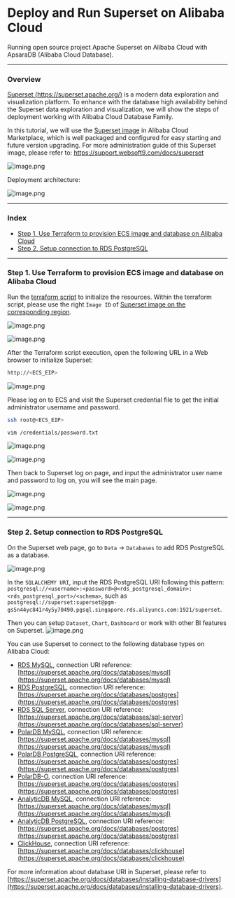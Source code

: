 # Deploy and Run Superset on Alibaba Cloud
Running open source project Apache Superset on Alibaba Cloud with ApsaraDB (Alibaba Cloud Database).

---
### Overview
[Superset (https://superset.apache.org/)](https://superset.apache.org/) is a modern data exploration and visualization platform.
To enhance with the database high availability behind the Superset data exploration and visualization, we will show the steps of deployment working with Alibaba Cloud Database Family.

In this tutorial, we will use the [Superset image](https://marketplace.alibabacloud.com/products/56698003/Apache_em_Superset_em_on_Ubuntu-sgcmjj00025684.html) in Alibaba Cloud Marketplace, which is well packaged and configured for easy starting and future version upgrading.
For more administration guide of this Superset image, please refer to: https://support.websoft9.com/docs/superset

![image.png](https://github.com/alibabacloud-howto/opensource_with_apsaradb/raw/main/apache-superset/images/worldbank_dashboard.png)

Deployment architecture:

![image.png](https://github.com/alibabacloud-howto/opensource_with_apsaradb/raw/main/apache-superset/images/archi.png)

---
### Index

- [Step 1. Use Terraform to provision ECS image and database on Alibaba Cloud](https://github.com/alibabacloud-howto/opensource_with_apsaradb/tree/main/apache-superset#step-1-use-terraform-to-provision-ecs-image-and-database-on-alibaba-cloud)
- [Step 2. Setup connection to RDS PostgreSQL](https://github.com/alibabacloud-howto/opensource_with_apsaradb/tree/main/apache-superset#step-2-setup-connection-to-rds-postgresql)

---
### Step 1. Use Terraform to provision ECS image and database on Alibaba Cloud

Run the [terraform script](https://github.com/alibabacloud-howto/opensource_with_apsaradb/blob/main/apache-superset/deployment/terraform/main.tf) to initialize the resources. 
Within the terraform script, please use the right ``Image ID`` of [Superset image on the corresponding region](https://marketplace.alibabacloud.com/products/56698003/Apache_em_Superset_em_on_Ubuntu-sgcmjj00025684.html).

![image.png](https://github.com/alibabacloud-howto/opensource_with_apsaradb/raw/main/apache-superset/images/superset_image.png)

![image.png](https://github.com/alibabacloud-howto/opensource_with_apsaradb/raw/main/apache-superset/images/superset_image_in_tf.png)

After the Terraform script execution, open the following URL in a Web browser to initialize Superset: 

```bash
http://<ECS_EIP>
```

![image.png](https://github.com/alibabacloud-howto/opensource_with_apsaradb/raw/main/apache-superset/images/tf_done.png)

Please log on to ECS and visit the Superset credential file to get the initial administrator username and password.

```bash
ssh root@<ECS_EIP>

vim /credentials/password.txt
```

![image.png](https://github.com/alibabacloud-howto/opensource_with_apsaradb/raw/main/apache-superset/images/ecs_logon.png)

![image.png](https://github.com/alibabacloud-howto/opensource_with_apsaradb/raw/main/apache-superset/images/superset_passwword.png)

Then back to Superset log on page, and input the administrator user name and password to log on, you will see the main page.

![image.png](https://github.com/alibabacloud-howto/opensource_with_apsaradb/raw/main/apache-superset/images/superset_logon.png)

![image.png](https://github.com/alibabacloud-howto/opensource_with_apsaradb/raw/main/apache-superset/images/superset_main.png)

---
### Step 2. Setup connection to RDS PostgreSQL

On the Superset web page, go to ``Data`` -> ``Databases`` to add RDS PostgreSQL as a database.

![image.png](https://github.com/alibabacloud-howto/opensource_with_apsaradb/raw/main/apache-superset/images/rds_pg_config.png)

In the ``SQLALCHEMY URI``, input the RDS PostgreSQL URI following this pattern: ``postgresql://<username>:<password>@<rds_postgresql_domain>:<rds_postgresql_port>/<schema>``, such as ``postgresql://superset:superset@pgm-gs5n44yc841r4y5y70490.pgsql.singapore.rds.aliyuncs.com:1921/superset``.

Then you can setup ``Dataset``, ``Chart``, ``Dashboard`` or work with other BI features on Superset.
![image.png](https://github.com/alibabacloud-howto/opensource_with_apsaradb/raw/main/apache-superset/images/covid-19_dashboard.png)

You can use Superset to connect to the following database types on Alibaba Cloud:
- [RDS MySQL](https://www.alibabacloud.com/product/apsaradb-for-rds-mysql), connection URI reference: [https://superset.apache.org/docs/databases/mysql](https://superset.apache.org/docs/databases/mysql)
- [RDS PostgreSQL](https://www.alibabacloud.com/product/apsaradb-for-rds-postgresql), connection URI reference: [https://superset.apache.org/docs/databases/postgres](https://superset.apache.org/docs/databases/postgres)
- [RDS SQL Server](https://www.alibabacloud.com/product/apsaradb-for-rds-sql-server), connection URI reference: [https://superset.apache.org/docs/databases/sql-server](https://superset.apache.org/docs/databases/sql-server)
- [PolarDB MySQL](https://www.alibabacloud.com/product/polardb), connection URI reference: [https://superset.apache.org/docs/databases/mysql](https://superset.apache.org/docs/databases/mysql)
- [PolarDB PostgreSQL](https://www.alibabacloud.com/product/polardb), connection URI reference: [https://superset.apache.org/docs/databases/postgres](https://superset.apache.org/docs/databases/postgres)
- [PolarDB-O](https://www.alibabacloud.com/product/polardb), connection URI reference: [https://superset.apache.org/docs/databases/postgres](https://superset.apache.org/docs/databases/postgres)
- [AnalyticDB MySQL](https://www.alibabacloud.com/product/analyticdb-for-mysql), connection URI reference: [https://superset.apache.org/docs/databases/mysql](https://superset.apache.org/docs/databases/mysql)
- [AnalyticDB PostgreSQL](https://www.alibabacloud.com/product/hybriddb-postgresql), connection URI reference: [https://superset.apache.org/docs/databases/postgres](https://superset.apache.org/docs/databases/postgres)
- [ClickHouse](https://www.alibabacloud.com/product/clickhouse), connection URI reference: [https://superset.apache.org/docs/databases/clickhouse](https://superset.apache.org/docs/databases/clickhouse)

For more information about database URI in Superset, please refer to [https://superset.apache.org/docs/databases/installing-database-drivers](https://superset.apache.org/docs/databases/installing-database-drivers).